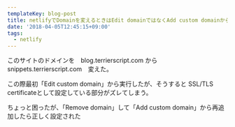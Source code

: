 ```yaml
---
templateKey: blog-post
title: netlifyでDomainを変えるときはEdit domainではなくAdd custom domainから追加する
date: '2018-04-05T12:45:15+09:00'
tags:
  - netlify
---
```

このサイトのドメインを　blog.terrierscript.com から　snippets.terrierscript.com　変えた。

この際最初「Edit custom domain」から実行したが、そうすると SSL/TLS certificateとして設定している部分がズレてしまう。

ちょっと困ったが、「Remove domain」して「Add custom domain」から再追加したら正しく設定された

